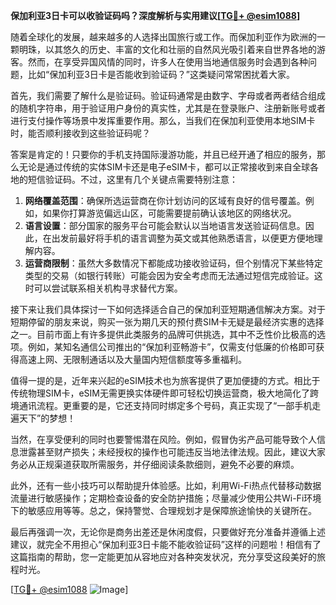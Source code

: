 **保加利亚3日卡可以收验证码吗？深度解析与实用建议[[TG💪+ @esim1088](https://t.me/s/esim1088)]**

随着全球化的发展，越来越多的人选择出国旅行或工作。而保加利亚作为欧洲的一颗明珠，以其悠久的历史、丰富的文化和壮丽的自然风光吸引着来自世界各地的游客。然而，在享受异国风情的同时，许多人在使用当地通信服务时会遇到各种问题，比如“保加利亚3日卡是否能收到验证码？”这类疑问常常困扰着大家。

首先，我们需要了解什么是验证码。验证码通常是由数字、字母或者两者结合组成的随机字符串，用于验证用户身份的真实性，尤其是在登录账户、注册新账号或者进行支付操作等场景中发挥重要作用。那么，当我们在保加利亚使用本地SIM卡时，能否顺利接收到这些验证码呢？

答案是肯定的！只要你的手机支持国际漫游功能，并且已经开通了相应的服务，那么无论是通过传统的实体SIM卡还是电子eSIM卡，都可以正常接收到来自全球各地的短信验证码。不过，这里有几个关键点需要特别注意：

1. **网络覆盖范围**：确保所选运营商在你计划访问的区域有良好的信号覆盖。例如，如果你打算游览偏远山区，可能需要提前确认该地区的网络状况。
2. **语言设置**：部分国家的服务平台可能会默认以当地语言发送验证码信息。因此，在出发前最好将手机的语言调整为英文或其他熟悉语言，以便更方便地理解内容。
3. **运营商限制**：虽然大多数情况下都能成功接收验证码，但个别情况下某些特定类型的交易（如银行转账）可能会因为安全考虑而无法通过短信完成验证。这时可以尝试联系相关机构寻求替代方案。

接下来让我们具体探讨一下如何选择适合自己的保加利亚短期通信解决方案。对于短期停留的朋友来说，购买一张为期几天的预付费SIM卡无疑是最经济实惠的选择之一。目前市面上有许多提供此类服务的品牌可供挑选，其中不乏性价比极高的选项。例如，某知名通信公司推出的“保加利亚畅游卡”，仅需支付低廉的价格即可获得高速上网、无限制通话以及大量国内短信额度等多重福利。

值得一提的是，近年来兴起的eSIM技术也为旅客提供了更加便捷的方式。相比于传统物理SIM卡，eSIM无需更换实体硬件即可轻松切换运营商，极大地简化了跨境通讯流程。更重要的是，它还支持同时绑定多个号码，真正实现了“一部手机走遍天下”的梦想！

当然，在享受便利的同时也要警惕潜在风险。例如，假冒伪劣产品可能导致个人信息泄露甚至财产损失；未经授权的操作也可能违反当地法律法规。因此，建议大家务必从正规渠道获取所需服务，并仔细阅读条款细则，避免不必要的麻烦。

此外，还有一些小技巧可以帮助提升体验感。比如，利用Wi-Fi热点代替移动数据流量进行敏感操作；定期检查设备的安全防护措施；尽量减少使用公共Wi-Fi环境下的敏感应用等等。总之，保持警觉、合理规划才是保障旅途愉快的关键所在。

最后再强调一次，无论你是商务出差还是休闲度假，只要做好充分准备并遵循上述建议，就完全不用担心“保加利亚3日卡能不能收验证码”这样的问题啦！相信有了这篇指南的帮助，您一定能更加从容地应对各种突发状况，充分享受这段美好的旅程时光。

[[TG💪+ @esim1088](https://t.me/s/esim1088) ![Image](https://i.postimg.cc/4NQfJmqS/Snipaste-2025-05-13-00-14-12.png)]